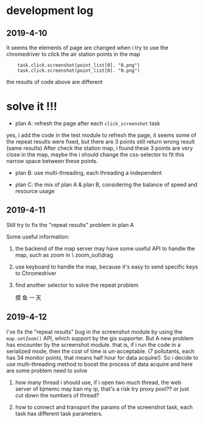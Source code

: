 # development log

## 2019-4-10
It seems the elements of page are changed when i 
try to use the chromedriver to click the air station 
points in the map


        task.click.screenshot(point_list[0]. "0.png")
        task.click.screenshot(point_list[0]. "0.png")
       
the results of code above are different

# solve it !!!

* plan A: refresh the page after each `click_screenshot` task

yes, i add the code in the test module to refresh the page, it seems some 
of the repeat results were fixed, but there are 3 points still return wrong result (same results)
After check the station map, i found these 3 points are very close in the map, maybe the i should 
change the css-selector to fit this narrow space between these points.

* plan B: use multi-threading, each threading a independent

 
* plan C: the mix of plan A & plan B, considering the balance of speed and resource usage

## 2019-4-11

Still try to fix the "repeat results" problem in plan A

Some useful information:

1. the backend of the map server may have some useful API to 
handle the map, such as zoom in \ zoom_out\drag

2. use keyboard to handle the map, because it's easy to send specific
keys to Chromedriver

3. find another selector to solve the repeat problem

    摸 鱼 一 天
    
## 2019-4-12

I've fix the "repeat results" bug in the screenshot module by using the 
`map.setZoom()` API, which support by the gis supporter. But A new problem has
encounter by the screenshot module. that is, if i run the code in a serialized 
mode, then the cost of time is un-acceptable. (7 pollutants, each has 34 monitor points,
that means half hour for data acquire!). So i decide to use multi-threading method to 
boost the process of data acquire and here are some problem need to solve

1. how many thread i should use, if i open two much thread, the web server of bjmemc may ban 
my ip, that's a risk
    try proxy pool??
    or just cut down the numbers of thread?

2. how to connect and transport the params of the screenshot task, each task has different 
task parameters.